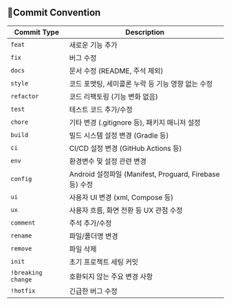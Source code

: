 ## 📌Commit Convention
| Commit Type        | Description                                           |
|--------------------|-------------------------------------------------------|
| `feat`             | 새로운 기능 추가                                      |
| `fix`              | 버그 수정                                              |
| `docs`             | 문서 수정 (README, 주석 제외)                         |
| `style`            | 코드 포맷팅, 세미콜론 누락 등 기능 영향 없는 수정       |
| `refactor`         | 코드 리팩토링 (기능 변화 없음)                         |
| `test`             | 테스트 코드 추가/수정                                 |
| `chore`            | 기타 변경 (.gitignore 등), 패키지 매니저 설정           |
| `build`            | 빌드 시스템 설정 변경 (Gradle 등)                      |
| `ci`               | CI/CD 설정 변경 (GitHub Actions 등)                   |
| `env`              | 환경변수 및 설정 관련 변경                             |
| `config`           | Android 설정파일 (Manifest, Proguard, Firebase 등) 수정|
| `ui`               | 사용자 UI 변경 (xml, Compose 등)                      |
| `ux`               | 사용자 흐름, 화면 전환 등 UX 관점 수정                 |
| `comment`          | 주석 추가/수정                                         |
| `rename`           | 파일/폴더명 변경                                       |
| `remove`           | 파일 삭제                                              |
| `init`             | 초기 프로젝트 세팅 커밋                                 |
| `!breaking change` | 호환되지 않는 주요 변경 사항                            |
| `!hotfix`          | 긴급한 버그 수정                                        |
